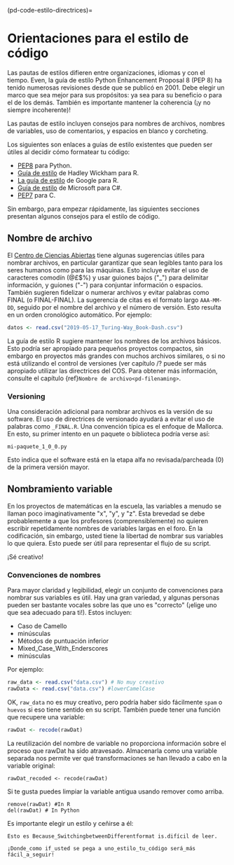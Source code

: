 (pd-code-estilo-directrices)=
# Orientaciones para el estilo de código

Las pautas de estilos difieren entre organizaciones, idiomas y con el tiempo. Even, la guía de estilo Python Enhancement Proposal 8 (PEP 8) ha tenido numerosas revisiones desde que se publicó en 2001. Debe elegir un marco que sea mejor para sus propósitos: ya sea para su beneficio o para el de los demás. También es importante mantener la coherencia (¡y no siempre incoherente)!

Las pautas de estilo incluyen consejos para nombres de archivos, nombres de variables, uso de comentarios, y espacios en blanco y corcheting.

Los siguientes son enlaces a guías de estilo existentes que pueden ser útiles al decidir cómo formatear tu código:

* [PEP8](https://www.python.org/dev/peps/pep-0008/) para Python.
* [Guía de estilo](http://adv-r.had.co.nz/Style.html) de Hadley Wickham para R.
* [La guía de estilo](https://google.github.io/styleguide/Rguide.xml) de Google para R.
* [Guía de estilo](https://docs.microsoft.com/en-us/dotnet/csharp/programming-guide/inside-a-program/coding-conventions) de Microsoft para C#.
* [PEP7](https://www.python.org/dev/peps/pep-0007/) para C.

Sin embargo, para empezar rápidamente, las siguientes secciones presentan algunos consejos para el estilo de código.

## Nombre de archivo

El [Centro de Ciencias Abiertas](http://help.osf.io/m/bestpractices/l/609932-file-naming) tiene algunas sugerencias útiles para nombrar archivos, en particular garantizar que sean legibles tanto para los seres humanos como para las máquinas. Esto incluye evitar el uso de caracteres comodín (@£$%) y usar guiones bajos ("\_") para delimitar información, y guiones ("\-") para conjuntar información o espacios. También sugieren fidelizar o numerar archivos y evitar palabras como FINAL (o FINAL-FINAL). La sugerencia de citas es el formato largo `AAA-MM-DD`, seguido por el nombre del archivo y el número de versión. Esto resulta en un orden cronológico automático. Por ejemplo:

```r
datos <- read.csv("2019-05-17_Turing-Way_Book-Dash.csv")

```
La guía de estilo R sugiere mantener los nombres de los archivos básicos. Esto podría ser apropiado para pequeños proyectos compactos, sin embargo en proyectos más grandes con muchos archivos similares, o si no está utilizando el control de versiones (ver capítulo /? puede ser más apropiado utilizar las directrices del COS. Para obtener más información, consulte el capítulo {ref}`Nombre de archivo<pd-filenaming>`.

### Versioning

Una consideración adicional para nombrar archivos es la versión de su software. El uso de directrices de versionado ayudará a evitar el uso de palabras como `_FINAL.R`. Una convención típica es el enfoque de Mallorca. En esto, su primer intento en un paquete o biblioteca podría verse así:
```
mi-paquete_1_0_0.py
```
Esto indica que el software está en la etapa alfa no revisada/parcheada (0) de la primera versión mayor.

## Nombramiento variable

En los proyectos de matemáticas en la escuela, las variables a menudo se llaman poco imaginativamente "x", "y", y "z". Esta brevedad se debe probablemente a que los profesores (comprensiblemente) no quieren escribir repetidamente nombres de variables largas en el foro. En la codificación, sin embargo, usted tiene la libertad de nombrar sus variables lo que quiera. Esto puede ser útil para representar el flujo de su script.

¡Sé creativo!

### Convenciones de nombres

Para mayor claridad y legibilidad, elegir un conjunto de convenciones para nombrar sus variables es útil. Hay una gran variedad, y algunas personas pueden ser bastante vocales sobre las que uno es "correcto" (¡elige uno que sea adecuado para ti!). Estos incluyen:

- Caso de Camello
- minúsculas
- Métodos de puntuación inferior
- Mixed_Case_With_Enderscores
- minúsculas

Por ejemplo:

```r
raw_data <- read.csv("data.csv") # No muy creativo
rawData <- read.csv("data.csv") #lowerCamelCase
```

OK, `raw_data` no es muy creativo, pero podría haber sido fácilmente `spam` o `huevos` si eso tiene sentido en su script. También puede tener una función que recupere una variable:

```r
rawDat <- recode(rawDat)
```

La reutilización del nombre de variable no proporciona información sobre el proceso que rawDat ha sido atravesado. Almacenarla como una variable separada nos permite ver qué transformaciones se han llevado a cabo en la variable original:

```
rawDat_recoded <- recode(rawDat)
```

Si te gusta puedes limpiar la variable antigua usando remover como arriba.

```
remove(rawDat) #In R
del(rawDat) # In Python
```

Es importante elegir un estilo y ceñirse a él:

```
Esto es Because_SwitchingbetweenDifferentformat is.difícil de leer.
```

```
¡Donde_como if_usted se pega a uno_estilo_tu_código será_más fácil_a_seguir!
```
